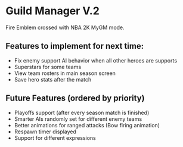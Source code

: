 # Guild Manager V.2

Fire Emblem crossed with NBA 2K MyGM mode.

## Features to implement for next time:

- Fix enemy support AI behavior when all other heroes are supports
- Superstars for some teams
- View team rosters in main season screen
- Save hero stats after the match

## Future Features (ordered by priority)

- Playoffs support (after every season match is finished)
- Smarter AIs randomly set for different enemy teams
- Better animations for ranged attacks (Bow firing animation)
- Respawn timer displayed
- Support for different expressions
